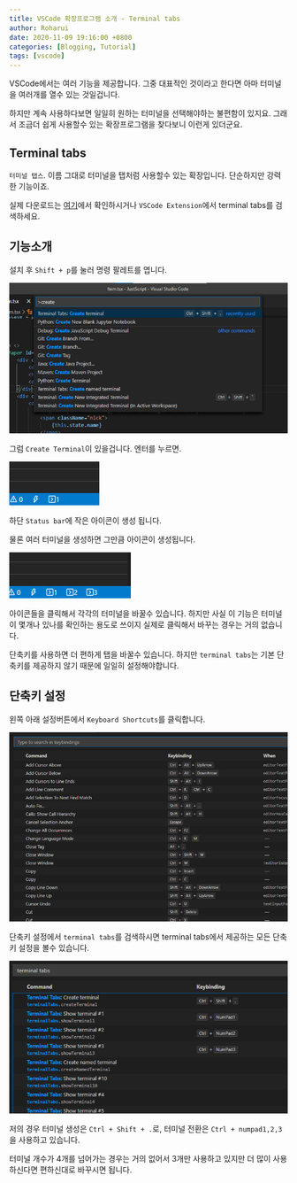 ```yaml
---
title: VSCode 확장프로그램 소개 - Terminal tabs
author: Roharui
date: 2020-11-09 19:16:00 +0800
categories: [Blogging, Tutorial]
tags: [vscode]
---
```


VSCode에서는 여러 기능을 제공합니다. 그중 대표적인 것이라고 한다면 아마 터미널을 여러개를 열수 있는 것일겁니다.

하지만 계속 사용하다보면 일일히 원하는 터미널을 선택해야하는 불편함이 있지요. 그래서 조금더 쉽게 사용할수 있는 확장프로그램을 찾다보니 이런게 있더군요.

## Terminal tabs

`터미널 탭스`. 이름 그대로 터미널을 탭처럼 사용할수 있는 확장입니다. 단순하지만 강력한 기능이죠.

실제 다운로드는 [여기](https://marketplace.visualstudio.com/items?itemName=Tyriar.terminal-tabs)에서 확인하시거나 `VSCode Extension`에서 terminal tabs를 검색하세요.

## 기능소개

설치 후 `Shift + p`를 눌러 명령 팔레트를 엽니다.

![터미널생성](/assets/img/vscode/create_terminal.png)

그럼 `Create Terminal`이 있을겁니다. 엔터를 누르면. 

![터미널탭](/assets/img/vscode/tabs.png)

하단 `Status bar`에 작은 아이콘이 생성 됩니다.

물론 여러 터미널을 생성하면 그만큼 아이콘이 생성됩니다.

![여러개의 터미널탭](/assets/img/vscode/four_tabs.png)

 아이콘들을 클릭해서 각각의 터미널을 바꿀수 있습니다. 하지만 사실 이 기능은 터미널이 몇개나 있나를 확인하는 용도로 쓰이지 실제로 클릭해서 바꾸는 경우는 거의 없습니다.

 단축키를 사용하면 더 편하게 탭을 바꿀수 있습니다. 하지만 `terminal tabs`는 기본 단축키를 제공하지 않기 때문에 일일히 설정해야합니다.

## 단축키 설정

 왼쪽 아래 설정버튼에서 `Keyboard Shortcuts`를 클릭합니다. 

![단축키설정](/assets/img/vscode/keyboard_shortcut.png)

단축키 설정에서 `terminal tabs`를 검색하시면 terminal tabs에서 제공하는 모든 단축키 설정을 볼수 있습니다.

![내단축키](/assets/img/vscode/mySetting.png)

저의 경우 터미널 생성은 `Ctrl + Shift + .`로, 터미널 전환은 `Ctrl + numpad1,2,3`을 사용하고 있습니다.

터미널 개수가 4개를 넘어가는 경우는 거의 없어서 3개만 사용하고 있지만 더 많이 사용하신다면 편하신대로 바꾸시면 됩니다.